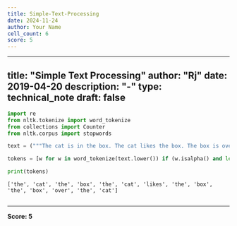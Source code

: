 ```yaml
---
title: Simple-Text-Processing
date: 2024-11-24
author: Your Name
cell_count: 6
score: 5
---
```


---
title: "Simple Text Processing"
author: "Rj"
date: 2019-04-20
description: "-"
type: technical_note
draft: false
---

```python
import re
from nltk.tokenize import word_tokenize
from collections import Counter
from nltk.corpus import stopwords
```


```python
text = ("""The cat is in the box. The cat likes the box. The box is over the cat.""")
```


```python
tokens = [w for w in word_tokenize(text.lower()) if (w.isalpha() and len(w) > 2)  ]
```


```python
print(tokens)
```

    ['the', 'cat', 'the', 'box', 'the', 'cat', 'likes', 'the', 'box', 'the', 'box', 'over', 'the', 'cat']



```python

```


---
**Score: 5**